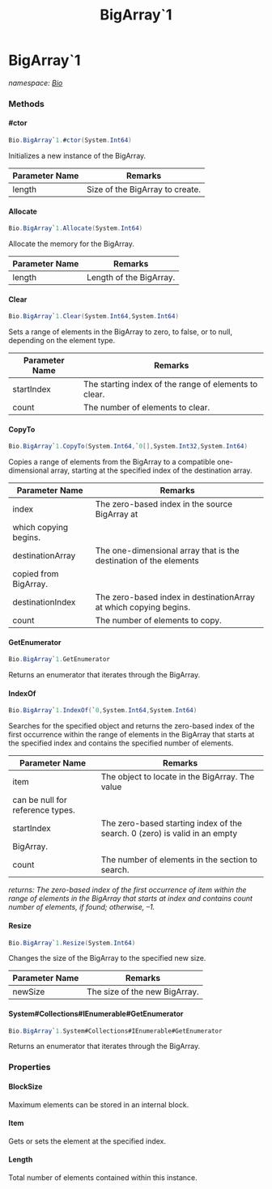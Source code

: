 ﻿---
title: BigArray`1
---

# BigArray`1
_namespace: [Bio](N-Bio.html)_



### Methods

#### #ctor
```csharp
Bio.BigArray`1.#ctor(System.Int64)
```
Initializes a new instance of the BigArray.

|Parameter Name|Remarks|
|--------------|-------|
|length|Size of the BigArray to create.|


#### Allocate
```csharp
Bio.BigArray`1.Allocate(System.Int64)
```
Allocate the memory for the BigArray.

|Parameter Name|Remarks|
|--------------|-------|
|length|Length of the BigArray.|


#### Clear
```csharp
Bio.BigArray`1.Clear(System.Int64,System.Int64)
```
Sets a range of elements in the BigArray to zero, to false, or to null,
 depending on the element type.

|Parameter Name|Remarks|
|--------------|-------|
|startIndex|The starting index of the range of elements to clear.|
|count|The number of elements to clear.|


#### CopyTo
```csharp
Bio.BigArray`1.CopyTo(System.Int64,`0[],System.Int32,System.Int64)
```
Copies a range of elements from the BigArray to a compatible one-dimensional array, 
 starting at the specified index of the destination array.

|Parameter Name|Remarks|
|--------------|-------|
|index|The zero-based index in the source BigArray at
                which copying begins.|
|destinationArray|The one-dimensional array that is the destination of the elements
                copied from BigArray.|
|destinationIndex|The zero-based index in destinationArray at which copying begins.|
|count|The number of elements to copy.|


#### GetEnumerator
```csharp
Bio.BigArray`1.GetEnumerator
```
Returns an enumerator that iterates through the BigArray.

#### IndexOf
```csharp
Bio.BigArray`1.IndexOf(`0,System.Int64,System.Int64)
```
Searches for the specified object and returns the zero-based index of the
 first occurrence within the range of elements in the BigArray
 that starts at the specified index and contains the specified number of elements.

|Parameter Name|Remarks|
|--------------|-------|
|item|The object to locate in the BigArray. The value
                can be null for reference types.|
|startIndex|The zero-based starting index of the search. 0 (zero) is valid in an empty
                BigArray.|
|count|The number of elements in the section to search.|

_returns: The zero-based index of the first occurrence of item within the range of
                elements in the BigArray that starts at index and
                contains count number of elements, if found; otherwise, –1._

#### Resize
```csharp
Bio.BigArray`1.Resize(System.Int64)
```
Changes the size of the BigArray to the specified new size.

|Parameter Name|Remarks|
|--------------|-------|
|newSize|The size of the new BigArray.|


#### System#Collections#IEnumerable#GetEnumerator
```csharp
Bio.BigArray`1.System#Collections#IEnumerable#GetEnumerator
```
Returns an enumerator that iterates through the BigArray.



### Properties

#### BlockSize
Maximum elements can be stored in an internal block.
#### Item
Gets or sets the element at the specified index.
#### Length
Total number of elements contained within this instance.

